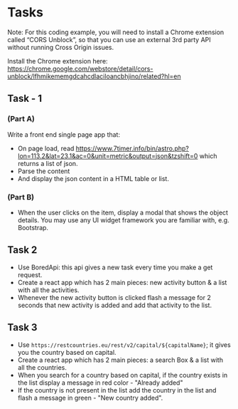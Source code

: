 # Tasks

Note: For this coding example, you will need to install a Chrome extension called “CORS Unblock”, so that you can use an external 3rd party API without running Cross Origin issues. 

Install the Chrome extension here: 
https://chrome.google.com/webstore/detail/cors-unblock/lfhmikememgdcahcdlaciloancbhjino/related?hl=en

## Task - 1

### (Part A)

Write a front end single page app that:
- On page load, read https://www.7timer.info/bin/astro.php?lon=113.2&lat=23.1&ac=0&unit=metric&output=json&tzshift=0 which returns a list of json.
- Parse the content
- And display the json content in a HTML table or list.


### (Part B)

- When the user clicks on the item, display a modal that shows the object details. You may use any UI widget framework you are familiar with, e.g. Bootstrap. 


## Task 2 

- Use BoredApi: this api gives a new task every time you make a get request.
- Create a react app which has 2 main pieces: new activity button & a list with all the activities.
- Whenever the new activity button is clicked flash a message for 2 seconds that new activity is added and add that activity to the list.


## Task 3

- Use `https://restcountries.eu/rest/v2/capital/${capitalName}`; it gives you the country based on capital. 
- Create a react app which has 2 main pieces: a search Box & a list with all the countries.
- When you search for a country based on capital, if the country exists in the list display a message in red color - "Already added"
- If the country is not present in the list add the country in the list and flash a message in green - "New country added".